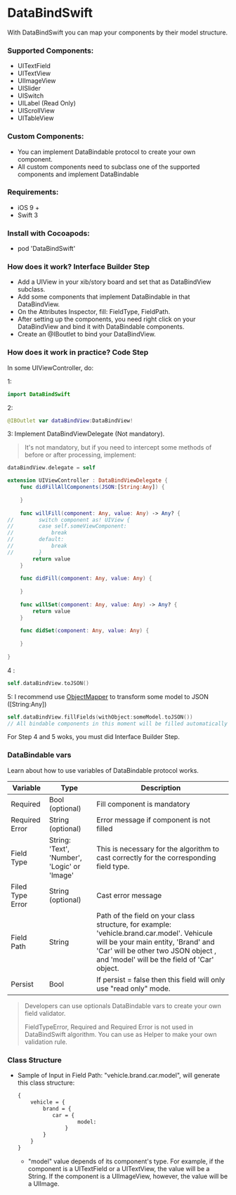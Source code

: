 # DataBindSwift

With DataBindSwift you can map your components by their model structure.



### Supported Components:
- UITextField
- UITextView
- UIImageView
- UISlider
- UISwitch
- UILabel (Read Only)
- UIScrollView 
- UITableView



### Custom Components:

- You can implement DataBindable protocol to create your own component.
- All custom components need to subclass one of the supported components and implement DataBindable



### Requirements:

- iOS 9 +
- Swift 3



### Install with Cocoapods:

- pod 'DataBindSwift'



### How does it work? Interface Builder Step

- Add a UIView in your xib/story board and set that as DataBindView subclass.
- Add some components that implement DataBindable in that DataBindView.
- On the Attributes Inspector, fill: FieldType, FieldPath.
- After setting up the components, you need right click on your DataBindView and bind it with DataBindable components.
- Create an @IBoutlet to bind your DataBindView.



### How does it work in practice? Code Step

In some UIViewController, do:

1:

```swift
import DataBindSwift
```
2:

```swift
@IBOutlet var dataBindView:DataBindView!
```
3: Implement DataBindViewDelegate (Not mandatory).
>It's not mandatory, but if you need to intercept some methods of before or after processing, implement:

```swift
dataBindView.delegate = self

extension UIViewController : DataBindViewDelegate {
    func didFillAllComponents(JSON:[String:Any]) {
        
    }
    
    func willFill(component: Any, value: Any) -> Any? {
//        switch component as! UIView {
//        case self.someViewComponent:
//            break
//        default:
//            break
//        }
        return value
    }
    
    func didFill(component: Any, value: Any) {
        
    }
    
    func willSet(component: Any, value: Any) -> Any? {
        return value
    }
    
    func didSet(component: Any, value: Any) {
        
    }    
    
}
```
4 : 

```swift
self.dataBindView.toJSON()
```

5: I recommend use [ObjectMapper](https://github.com/Hearst-DD/ObjectMapper) to transform some model to JSON ([String:Any])

```swift
self.dataBindView.fillFields(withObject:someModel.toJSON())
// All bindable components in this moment will be filled automatically according by fieldPath
```

For Step 4 and 5 woks, you must did Interface Builder Step.



### DataBindable vars

Learn about how to use variables of DataBindable protocol works.

| Variable         | Type                                         | Description                                                  |
| ---------------- | -------------------------------------------- | ------------------------------------------------------------ |
| Required         | Bool (optional)                              | Fill component is mandatory                                  |
| Required Error   | String (optional)                            | Error message if component is not filled                     |
| Field Type       | String: 'Text', 'Number', 'Logic' or 'Image' | This is necessary for the algorithm to cast correctly for the corresponding field type. |
| Filed Type Error | String (optional)                            | Cast error message                                           |
| Field Path       | String                                       | Path of the field on your class structure, for example: 'vehicle.brand.car.model'. Vehicule will be your main entity, 'Brand' and 'Car' will be other two JSON object , and 'model' will be the field of 'Car' object. |
| Persist          | Bool                                         | If persist = false then this field will only use "read only" mode. |



> Developers can use optionals DataBindable vars to create your own field validator.
>
> FieldTypeError, Required and Required Error is not used in DataBindSwift algorithm. You can use as Helper to make your own validation rule.



### Class Structure 

- Sample of Input in Field Path: "vehicle.brand.car.model", will generate this class structure:

  ```markdown
  {
      vehicle = {
          brand = {
           	 car = {
              	     model: 
            	 }
          }
      }
  }
  ```

  - "model" value depends of its component's type. For example, if the component is a UITextField or a UITextView, the value will be a String. If the component is a UIImageView, however, the value will be a UIImage.

    ​
